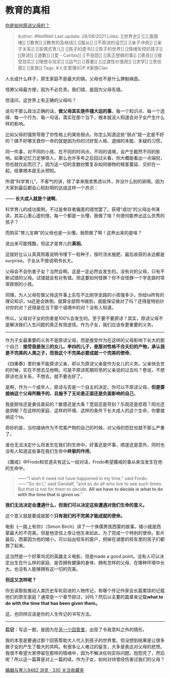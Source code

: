 # 教育的真相
[你是如何原谅父母的？](https://www.zhihu.com/question/28356478/answer/810670391)


> Author: #NellNell 
Last update: *28/08/2021* 
Links: [[世界史]] [[三面围堵]] [[教育]] [[教育的及格线]] [[服从]] [[不原谅的诅咒]] [[亲子冲突]] [[亲子关系]] [[丧偶式育儿]] [[孩子的遗书]] [[孩子的世界]] [[情绪失控的孩子]] [[原谅]] [[道歉]] [[爱 - Caritas]] [[不抱怨]] [[真正想做的事]] [[善良]] [[接受现实]] [[理想与现实]] [[运气]] [[尊重]] [[过渡性价值观]] [[求学]] [[责任感]] [[家族]]
Tags:  #人生管理SOP #家族Clan 

  

人长成什么样子，原生家庭不是最大的锅，父母也不是什么罪魁祸首。

怪罪父母最方便，因为不必负责。我们错，是因为父母先错。

但请问，这世界上有正确的父母吗？

说句不那么政治正确的话，**做父母其实是件撞大运的事**。每一个知识点、每一个选择、每一个行为、每一句话，落实在那个当下，根本就没人知道会对子女产生什么样的影响。

比如父母的强势导致了你性格上的某些弱点。你怎么知道这些“弱点”就一定是不好的？搞不好哪天救你一命的就是因为你的讨好型人格、退缩的本能、多疑的习惯。

同一件事，对不同的小孩、在不同的时间点、不同的语境，会产生截然不同的影响。如果记忆力足够惊人，那么也许多年之后回过头看，你大概能看出一点端倪，但也就仅此而已了。因为这一切的变数纷繁复杂如同植物的根茎蔓延、交织在一起，结果根本是无从预知。

所谓“科学育儿”，不客气的讲，除了拿来贩卖焦虑以外，并没什么别的卵用。因为大家到最后都会心知肚明的达成这样一个共识：

—— **长大成人就是个谜啊**。

科学育儿的成功案例，不过是幸存者偏差的错觉罢了。获得“成功”的父母出书演讲，其实心里心虚的很，每一个都是一头懵，我做了啥？何德何能养出这么优秀的孩子？

而购买“育儿宝典”的父母也是一头懵。我照做了啊！这养出来的是啥？

说出来可能残酷，但这才是育儿的**真相**。

这就好比认认真真照着说明书埋下一粒种子，按时浇水施肥，最后收获的永远都是surprise。子女从不按说明书长大。

父母会不会伤害子女？当然会啊。这是一定必然会发生的。没有对的父母，只有不断试错的父母。试错就会有对有错。但这要如何怪罪？你不会怪罪一个学走路时常常跌倒的小孩。

同理，为人父母在做父母这件事上实在不比刚学走路的小孩强多少。你给ta所有的理论知识，ta还是会跌倒。就算全部照书做到，就能保证做对了吗？还得是特别针对你的对？还得是在当下那个语境中的对？没有人知道。

所以，父母对子女的伤害是100%会发生的。至于要不要原谅？其实，原谅父母不是解决我们人生问题的真正有效途径。作为子女，我们应该有更重要的义务。

---

作为子女最重要的义务不是原谅父母，而是接受作为在这样的父母影响下长大的那个自己：**接受我是张三的女儿，李四的儿子，是那对性格不合夫妇的产物，承认我是不完美的人类之子，而我这个不完美必要成就一个完美的使命**。

《四重奏》里的雀不能原谅父亲，却以为原谅父亲是作为女儿的义务。父亲快去世的时候，实在不想去见他啊。可是不原谅死期将至的父亲说的过去吗？卷说，不想原谅也没关系，不想去，就不要去好了。

是啊，作为一个成年人，原谅与否是一个自主的决定。你可以不原谅父母，**但是要接纳这个父母所赐予的、且施予了无论是正面还是负面影响的自己**。

我是胆怯还是勇往直前的？敏感还是大条？宽容还是苛刻？乐观还是悲观？阳光还是阴郁？在这样的家庭、这样的环境、这样的条件下长大成人的这个生命，你要接纳这个ta。

奇妙的是，当你接纳作为不完美产物的自己的时候，对父母的怨怼也就不那么严重了。

谁也无法决定什么将发生在我们的生命中。好事还是坏事，顺遂还是意外，同时也没有人知道这些事在我们生命中**终极的作用**。

《魔戒》中Frodo和甘道夫有这么一段对话，Frodo希望魔戒的事从来没发生在他的生命中。

> ——“I wish it need not have happened in my time," said Frodo.  
> ——"So do I," said Gandalf, "and so do all who live to see such times. But that is not for them to decide. **All we have to decide is what to do with the time that is given us**.”

**我们无法决定会遭遇什么，但我们可以决定这些遭遇对我们生命的意义。**

这个意义就是要成就那个**只有我们的不完美才能成就的使命。**

电影《一路上有你》（Simon Birch）讲了一个侏儒男孩西蒙的故事。矮小就是西蒙最大的不完美。但是他坚信上帝让他生来如此，为了完成一个特别的使命。影片最后，西蒙因为他的矮小，可以钻出校车的窗户，把掉在湖里的校车里的孩子们都救了起来。

这当然是一个好莱坞式的英雄主义电影，但是made a good point。没有人可以决定出生在什么样的家庭、是否拥有健康的身体、拥有怎样的父母、在哪种环境中长大。也没有人能够拥有这一切的完美。

**但这又怎样呢？**

你去读那些推动人类历史车轮前进的人物传记，有哪个传记作家会长篇累牍的记载他们的原生家庭？通常是一个章节掠过，对吗？然后以主要的篇章来记载**what to do with the time that has been given them。**

这，也同样应该是你的人生传记的书写方法。

---

**后记**：写这一题，是因为在[另一个回答里](https://www.zhihu.com/question/332684032/answer/756284027)，出现了令我意料之外的情形。

我的本意是要通过那个回答帮助大人代入到孩子的世界里。但没想到结果是让很多做子女的产生了极大的共鸣。有很多让人难过的留言，大多是表达对父母的悲愤。我很不希望大家停留在那样的情绪中，因为不解决任何实际问题。抱怨完了，然后呢？所以这一篇算是对上一篇的续，作为子女，如何对待曾经伤害过我们的父母？

[婚姻与育儿9482 浏览 · 330 关注收藏夹](https://zhihu.com/collection/392286798)